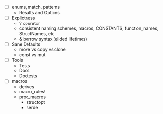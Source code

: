 - [ ] enums, match, patterns
  - Results and Options
- [ ] Explictness
  - ? operator
  - consistent naming schemes, macros, CONSTANTS, function_names, StructNames, etc
  - & borrow syntax (elided lifetimes)
- [ ] Sane Defaults
  - move vs copy vs clone
  - const vs mut
- [ ] Tools
  - Tests
  - Docs
  - Doctests
- [ ] macros
  - derives
  - macro_rules!
  - proc_macros
    - structopt
    - serde
